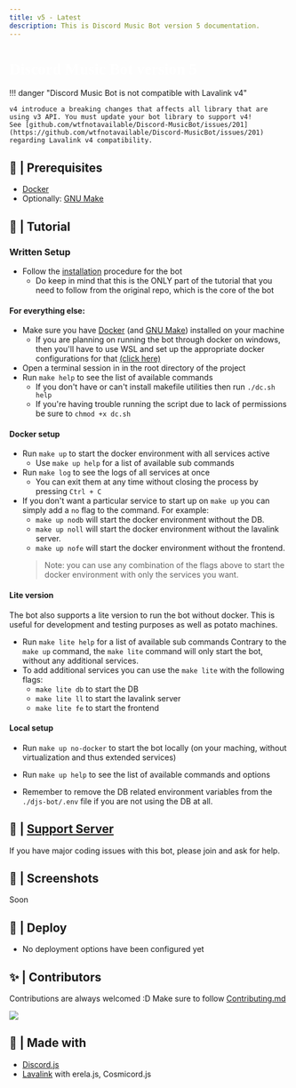 ```yaml
---
title: v5 - Latest
description: This is Discord Music Bot version 5 documentation.
---
```


<h1 style="font-family:Nunito Sans;font-size: 2.0em;font-weight: bold;color: white;">Discord Music Bot version 5</h1>

!!! danger "Discord Music Bot is not compatible with Lavalink v4"

    v4 introduce a breaking changes that affects all library that are using v3 API. You must update your bot library to support v4!
    See [github.com/wtfnotavailable/Discord-MusicBot/issues/201](https://github.com/wtfnotavailable/Discord-MusicBot/issues/201) regarding Lavalink v4 compatibility.


## 🚧 | Prerequisites

- [Docker](https://www.docker.com/)
- Optionally: [GNU Make](https://www.gnu.org/software/make/)

## 📝 | Tutorial

### Written Setup

- Follow the [installation](/djs-bot/) procedure for the bot
    - Do keep in mind that this is the ONLY part of the tutorial that you need to follow from the original repo, which is the core of the bot

#### For everything else:
- Make sure you have [Docker](https://www.docker.com/) (and [GNU Make](https://www.gnu.org/software/make/)) installed on your machine
  - If you are planning on running the bot through docker on windows, then you'll have to use WSL and set up the appropriate docker configurations for that [(click here)](https://docs.docker.com/desktop/windows/wsl/)
- Open a terminal session in in the root directory of the project
- Run `make help` to see the list of available commands
  - If you don't have or can't install makefile utilities then run `./dc.sh help`
  - If you're having trouble running the script due to lack of permissions be sure to `chmod +x dc.sh`

#### Docker setup

- Run `make up` to start the docker environment with all services active
  - Use `make up help` for a list of available sub commands
- Run `make log` to see the logs of all services at once
  - You can exit them at any time without closing the process by pressing `Ctrl + C`
- If you don't want a particular service to start up on `make up` you can simply add a `no` flag to the command. For example:
  - `make up nodb` will start the docker environment without the DB.
  - `make up noll` will start the docker environment without the lavalink server.
  - `make up nofe` will start the docker environment without the frontend.
  > Note: you can use any combination of the flags above to start the docker environment with only the services you want.

#### Lite version

The bot also supports a lite version to run the bot without docker. This is useful for development and testing purposes as well as potato machines.
- Run `make lite help` for a list of available sub commands
Contrary to the `make up` command, the `make lite` command will only start the bot, without any additional services.
- To add additional services you can use the `make lite` with the following flags:
  - `make lite db` to start the DB
  - `make lite ll` to start the lavalink server
  - `make lite fe` to start the frontend

#### Local setup

- Run `make up no-docker` to start the bot locally (on your maching, without virtualization and thus extended services)

- Run `make up help` to see the list of available commands and options
- Remember to remove the DB related environment variables from the `./djs-bot/.env` file if you are not using the DB at all.

## 📝 | [Support Server](https://discord.gg/sbySMS7m3v)

If you have major coding issues with this bot, please join and ask for help.

## 📸 | Screenshots

Soon

## 🚀 | Deploy

- No deployment options have been configured yet

## ✨ | Contributors

Contributions are always welcomed :D Make sure to follow [Contributing.md](/CONTRIBUTING.md)

<a href="https://github.com/SudhanPlayz/Discord-MusicBot/graphs/contributors">
  <img src="https://contributors-img.web.app/image?repo=SudhanPlayz/Discord-MusicBot" />
</a>

## 🌟 | Made with

- [Discord.js](https://discord.js.org/)
- [Lavalink](https://github.com/freyacodes/Lavalink) with erela.js, Cosmicord.js